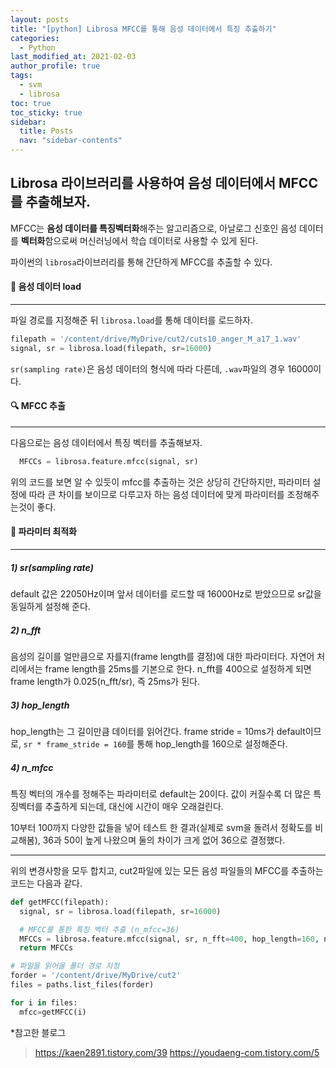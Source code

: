```yaml
---
layout: posts
title: "[python] Librosa MFCC를 통해 음성 데이터에서 특징 추출하기"
categories:
  - Python
last_modified_at: 2021-02-03
author_profile: true
tags:
  - svm
  - librosa
toc: true
toc_sticky: true
sidebar:
  title: Posts
  nav: "sidebar-contents"
---
```


## Librosa 라이브러리를 사용하여 음성 데이터에서 MFCC를 추출해보자.

MFCC는 **음성 데이터를 특징벡터화**해주는 알고리즘으로, 아날로그 신호인 음성 데이터를 **벡터화**함으로써 머신러닝에서 학습 데이터로 사용할 수 있게 된다.

파이썬의 ```librosa```라이브러리를 통해 간단하게 MFCC를 추출할 수 있다.

#### 📝 음성 데이터 load

-----

파일 경로를 지정해준 뒤 ```librosa.load```를 통해 데이터를 로드하자.

```python
filepath = '/content/drive/MyDrive/cut2/cuts10_anger_M_a17_1.wav'
signal, sr = librosa.load(filepath, sr=16000)
```


```sr(sampling rate)```은 음성 데이터의 형식에 따라 다른데, ```.wav```파일의 경우 16000이다.

#### 🔍 MFCC 추출

-----

다음으로는 음성 데이터에서 특징 벡터를 추출해보자.

```python
  MFCCs = librosa.feature.mfcc(signal, sr)
```

위의 코드를 보면 알 수 있듯이 mfcc를 추출하는 것은 상당히 간단하지만, 파라미터 설정에 따라 큰 차이를 보이므로 다루고자 하는 음성 데이터에 맞게 파라미터를 조정해주는것이 좋다.

#### 🧪 파라미터 최적화

----

##### 1) sr(sampling rate)
default 값은 22050Hz이며 앞서 데이터를 로드할 때 16000Hz로 받았으므로 sr값을 동일하게 설정해 준다. 


##### 2) n_fft
음성의 길이를 얼만큼으로 자를지(frame length를 결정)에 대한 파라미터다. 자연어 처리에서는 frame length를 25ms를 기본으로 한다. n_fft를 400으로 설정하게 되면 frame length가 0.025(n_fft/sr), 즉 25ms가 된다.

##### 3) hop_length
hop_length는 그 길이만큼 데이터를 읽어간다. frame stride = 10ms가 default이므로, ```sr * frame_stride = 160```를 통해 hop_length를 160으로 설정해준다.

##### 4) n_mfcc
특징 벡터의 개수를 정해주는 파라미터로 default는 20이다. 값이 커질수록 더 많은 특징벡터를 추출하게 되는데, 대신에 시간이 매우 오래걸린다.

10부터 100까지 다양한 값들을 넣어 테스트 한 결과(실제로 svm을 돌려서 정확도를 비교해봄), 36과 50이 높게 나왔으며 둘의 차이가 크게 없어 36으로 결정했다. 

----

위의 변경사항을 모두 합치고, cut2파일에 있는 모든 음성 파일들의 MFCC를 추출하는 코드는 다음과 같다.

```python
def getMFCC(filepath):
  signal, sr = librosa.load(filepath, sr=16000)

  # MFCC를 통한 특징 벡터 추출 (n_mfcc=36)
  MFCCs = librosa.feature.mfcc(signal, sr, n_fft=400, hop_length=160, n_mfcc=36)
  return MFCCs

# 파일을 읽어올 폴더 경로 지정
forder = '/content/drive/MyDrive/cut2'
files = paths.list_files(forder)

for i in files:
  mfcc=getMFCC(i)
```



*참고한 블로그
> https://kaen2891.tistory.com/39
> https://youdaeng-com.tistory.com/5
